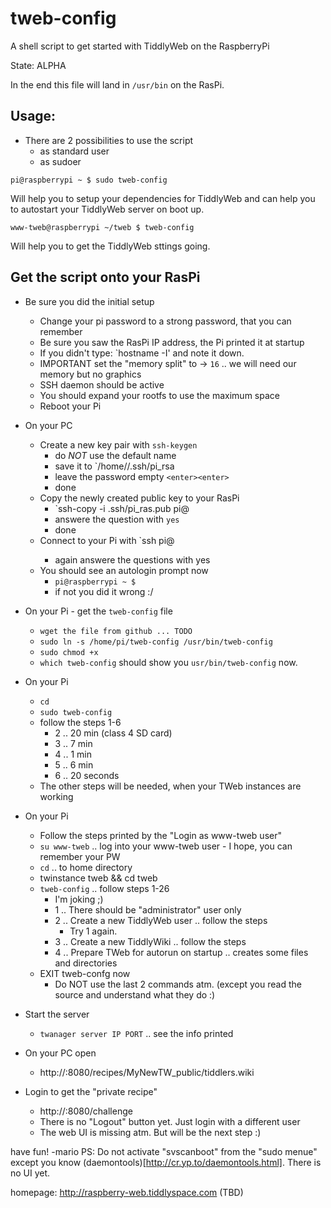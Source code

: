 tweb-config
===========

A shell script to get started with TiddlyWeb on the RaspberryPi

State: ALPHA

In the end this file will land in `/usr/bin` on the RasPi.

Usage:
------

* There are 2 possibilities to use the script
  * as standard user
  * as sudoer

```
pi@raspberrypi ~ $ sudo tweb-config
```

Will help you to setup your dependencies for TiddlyWeb and can help you to autostart your TiddlyWeb server on boot up.

```
www-tweb@raspberrypi ~/tweb $ tweb-config
```

Will help you to get the TiddlyWeb sttings going.

Get the script onto your RasPi
------------------------------

* Be sure you did the initial setup 
  * Change your pi password to a strong password, that you can remember
  * Be sure you saw the RasPi IP address, the Pi printed it at startup
  * If you didn't type: `hostname -I' and note it down.
  * IMPORTANT set the  "memory split" to -> `16` .. we will need our memory but no graphics
  * SSH daemon should be active
  * You should expand your rootfs to use the maximum space
  * Reboot your Pi

* On your PC 
  * Create a new key pair with `ssh-keygen`
    * do _NOT_ use the default name
    * save it to `/home/<yourName>/.ssh/pi_rsa
    * leave the password empty `<enter><enter>`
    * done
  * Copy the newly created public key to your RasPi
    * `ssh-copy -i .ssh/pi_ras.pub pi@<RasPi IP address>
    * answere the question with `yes`
    * done
  * Connect to your Pi with `ssh pi@<RasPi IP address>
    * again answere the questions with yes
  * You should see an autologin prompt now
    * `pi@raspberrypi ~ $`
    * if not you did it wrong :/

* On your Pi - get the `tweb-config` file 
  * `wget the file from github ... TODO`
  * `sudo ln -s /home/pi/tweb-config /usr/bin/tweb-config`
  * `sudo chmod +x`
  * `which tweb-config` should show you `usr/bin/tweb-config` now.

* On your Pi
  * `cd`
  * `sudo tweb-config`
  * follow the steps 1-6
    * 2 .. 20 min (class 4 SD card)
    * 3 .. 7 min
    * 4 .. 1 min
    * 5 .. 6 min
    * 6 .. 20 seconds
  * The other steps will be needed, when your TWeb instances are working

* On your Pi
  * Follow the steps printed by the "Login as www-tweb user"
  * `su www-tweb` .. log into your www-tweb user - I hope, you can remember your PW
  * `cd` .. to home directory
  * twinstance tweb && cd tweb
  * `tweb-config` .. follow steps 1-26
    * I'm joking ;)
    * 1 .. There should be "administrator" user only
    * 2 .. Create a new TiddlyWeb user .. follow the steps
      * Try 1 again.
    * 3 .. Create a new TiddlyWiki .. follow the steps
    * 4 .. Prepare TWeb for autorun on startup .. creates some files and directories
  * EXIT tweb-confg now
    * Do NOT use the last 2 commands atm. (except you read the source and understand what they do :)

* Start the server
  * `twanager server IP PORT` .. see the info printed

* On your PC open
  * http://<yourIPHere>:8080/recipes/MyNewTW_public/tiddlers.wiki

* Login to get the "private recipe"
  * http://<yourIPHere>:8080/challenge
  * There is no "Logout" button yet. Just login with a different user
  * The web UI is missing atm. But will be the next step :)

have fun!
-mario
PS: Do not activate "svscanboot" from the "sudo menue" except you know (daemontools)[http://cr.yp.to/daemontools.html]. There is no UI yet. 

homepage: http://raspberry-web.tiddlyspace.com (TBD)
